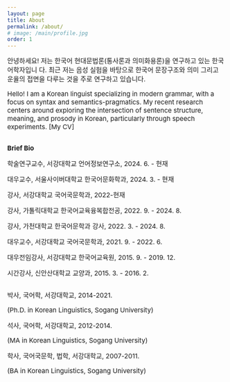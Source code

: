 ```yaml
---
layout: page
title: About
permalink: /about/
# image: /main/profile.jpg
order: 1
---
```


<div class="hero">
  <div class="container">
    <div class="row">
      <div class="col col-8 col-t-12 last-item">
        <div class="hero__content">
          <p class="hero__subtitle" style="font-size: 15px; margin-bottom: 10px">
            안녕하세요! 저는 한국어 현대문법론(통사론과 의미화용론)을 연구하고 있는 한국어학자입니
다. 최근 저는 음성 실험을 바탕으로 한국어 문장구조와 의미 그리고 운율의 접면을 다루는 
것을 주로 연구하고 있습니다. 
          </p>
          <p class="hero__subtitle" style="font-size: 15px; margin-bottom: 30px">
            Hello! I am a Korean linguist specializing in modern grammar, with a focus on 
syntax and semantics-pragmatics. My recent research centers around exploring the 
intersection of sentence structure, meaning, and prosody in Korean, particularly 
through speech experiments. [My CV]
          </p>
          <p class="hero__subtitle" style="font-size: 15px; font-weight: bold; margin-bottom: 10px">
            Brief Bio
          </p>
          <p class="hero__normal_content" style="font-size: 15px; margin-bottom: 0px">
            학술연구교수, 서강대학교 언어정보연구소, 2024. 6. - 현재
          </p>
          <p class="hero__normal_content" style="font-size: 15px; margin-bottom: 0px">
            대우교수, 서울사이버대학교 한국어문화학과, 2024. 3. - 현재
          </p>
          <p class="hero__normal_content" style="font-size: 15px; margin-bottom: 0px">
            강사, 서강대학교 국어국문학과, 2022-현재
          </p>
          <p class="hero__normal_content" style="font-size: 15px; margin-bottom: 0px">
            강사, 가톨릭대학교 한국어교육융복합전공, 2022. 9. - 2024. 8.
          </p>
          <p class="hero__normal_content" style="font-size: 15px; margin-bottom: 0px">
            강사, 가천대학교 한국어문학과 강사, 2022. 3. - 2024. 8.
          </p>
          <p class="hero__normal_content" style="font-size: 15px; margin-bottom: 0px">
            대우교수, 서강대학교 국어국문학과, 2021. 9. - 2022. 6.
          </p>
          <p class="hero__normal_content" style="font-size: 15px; margin-bottom: 0px">
            대우전임강사, 서강대학교 한국어교육원, 2015. 9. - 2019. 12.
          </p>
          <p class="hero__normal_content" style="font-size: 15px; margin-bottom: 30px">
            시간강사, 신안산대학교 교양과, 2015. 3. - 2016. 2.
          </p>
          <p class="hero__normal_content" style="font-size: 15px; margin-bottom: 0px">
            박사, 국어학, 서강대학교, 2014-2021.
          </p>
          <p class="hero__normal_content" style="font-size: 15px; margin-bottom: 0px">
             (Ph.D. in Korean Linguistics, Sogang University)
          </p>
          <p class="hero__normal_content" style="font-size: 15px; margin-bottom: 0px">
            석사, 국어학, 서강대학교, 2012-2014.
          </p>
          <p class="hero__normal_content" style="font-size: 15px; margin-bottom: 0px">
             (MA in Korean Linguistics, Sogang University)
          </p>
          <p class="hero__normal_content" style="font-size: 15px; margin-bottom: 0px">
            학사, 국어국문학, 법학, 서강대학교, 2007-2011.
          </p>
          <p class="hero__normal_content" style="font-size: 15px; margin-bottom: 0px">
             (BA in Korean Linguistics, Sogang University)
          </p>
        </div>
      </div>
      <div class="col col-4 col-t-12" style="display: flex; flex-direction: column-reverse;">
        <div class="hero__image">
          <img src="{{site.baseurl}}/images/{{ site.data.settings.author.image }}" alt="">
        </div>
      </div>
    </div>
  </div>
</div>